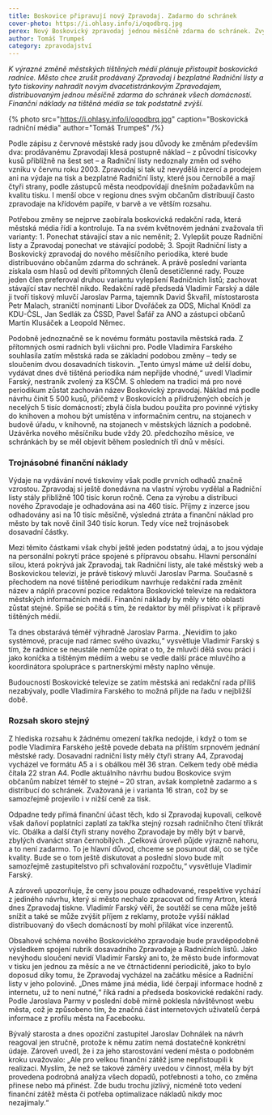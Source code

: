 ```yaml
---
title: Boskovice připravují nový Zpravodaj. Zadarmo do schránek
cover-photo: https://i.ohlasy.info/i/oqodbrq.jpg
perex: Nový Boskovický zpravodaj jednou měsíčně zdarma do schránek. Zvýšení kvality tisku znamená také výrazné zvýšení nákladů.
author: Tomáš Trumpeš
category: zpravodajství
---
```


*K výrazné změně městských tištěných médií plánuje přistoupit boskovická radnice. Město chce zrušit prodávaný Zpravodaj i bezplatné Radniční listy a tyto tiskoviny nahradit novým dvacetistránkovým Zpravodajem, distribuovaným jednou měsíčně zdarma do schránek všech domácností. Finanční náklady na tištěná média se tak podstatně zvýší.*

{% photo src="https://i.ohlasy.info/i/oqodbrq.jpg" caption="Boskovická radniční média" author="Tomáš Trumpeš" /%}

Podle zápisu z červnové městské rady jsou důvody ke změnám především dva: prodávanému Zpravodaji klesá postupně náklad – z původní tisícovky kusů přibližně na šest set – a Radniční listy nedoznaly změn od svého vzniku v červnu roku 2003. Zpravodaj si tak už nevydělá inzercí a prodejem ani na výdaje na tisk a bezplatné Radniční listy, které jsou černobílé a mají čtyři strany, podle zástupců města neodpovídají dnešním požadavkům na kvalitu tisku. I menší obce v regionu dnes svým občanům distribuují často zpravodaje na křídovém papíře, v barvě a ve větším rozsahu.

Potřebou změny se nejprve zaobírala boskovická redakční rada, která městská média řídí a kontroluje. Ta na svém květnovém jednání zvažovala tři varianty: 1. Ponechat stávající stav a nic neměnit; 2. Vylepšit pouze Radniční listy a Zpravodaj ponechat ve stávající podobě; 3. Spojit Radniční listy a Boskovický zpravodaj do nového měsíčního periodika, které bude distribuováno občanům zdarma do schránek. A právě poslední varianta získala osm hlasů od devíti přítomných členů desetičlenné rady. Pouze jeden člen preferoval druhou variantu vylepšení Radničních listů; zachovat stávající stav nechtěl nikdo.
Redakční radě předsedá Vladimír Farský a dále ji tvoří tiskový mluvčí Jaroslav Parma, tajemník David Škvařil, místostarosta Petr Malach, straničtí nominanti Libor Dvořáček za ODS, Michal Knödl za KDU-ČSL, Jan Sedlák za ČSSD, Pavel Šafář za ANO a zástupci občanů Martin Klusáček a Leopold Němec.

Podobně jednoznačně se k novému formátu postavila městská rada. Z přítomných osmi radních byli všichni pro. Podle Vladimíra Farského souhlasila zatím městská rada se základní podobou změny – tedy se sloučením dvou dosavadních tiskovin. „Tento úmysl máme už delší dobu, vydávat dnes dvě tištěná periodika nám nepřijde vhodné,“ uvedl Vladimír Farský, nestraník zvolený za KSČM. 
S ohledem na tradici má pro nové periodikum zůstat zachován název Boskovický zpravodaj. Náklad má podle návrhu činit 5 500 kusů, přičemž v Boskovicích a přidružených obcích je necelých 5 tisíc domácností; zbylá čísla budou použita pro povinné výtisky do knihoven a mohou být umístěna v informačním centru, na stojanech v budově úřadu, v knihovně, na stojanech v městských lázních a podobně. Uzávěrka nového měsíčníku bude vždy 20. předchozího měsíce, ve schránkách by se měl objevit během posledních tří dnů v měsíci.

### Trojnásobné finanční náklady

Výdaje na vydávání nové tiskoviny však podle prvních odhadů značně vzrostou. Zpravodaj si ještě donedávna na vlastní výrobu vydělal a Radniční listy stály přibližně 100 tisíc korun ročně. Cena za výrobu a distribuci nového Zpravodaje je odhadována asi na 460 tisíc. Příjmy z inzerce jsou odhadovány asi na 10 tisíc měsíčně, výsledná ztráta a finanční náklad pro město by tak nově činil 340 tisíc korun. Tedy více než trojnásobek dosavadní částky.

Mezi těmito částkami však chybí ještě jeden podstatný údaj, a to jsou výdaje na personální pokrytí práce spojené s přípravou obsahu. Hlavní personální silou, která pokrývá jak Zpravodaj, tak Radniční listy, ale také městský web a Boskovickou televizi, je právě tiskový mluvčí Jaroslav Parma. Současně s přechodem na nové tištěné periodikum navrhuje redakční rada změnit název a náplň pracovní pozice redaktora Boskovické televize na redaktora městských informačních médií. Finanční náklady by měly v této oblasti zůstat stejné. Spíše se počítá s tím, že redaktor by měl přispívat i k přípravě tištěných médií.

Ta dnes obstarává téměř výhradně Jaroslav Parma. „Nevidím to jako systémové, pracuje nad rámec svého úvazku,“ vysvětluje Vladimír Farský s tím, že radnice se neustále nemůže opírat o to, že mluvčí dělá svou práci i jako koníčka a tištěným médiím a webu se vedle další práce mluvčího a koordinátora spolupráce s partnerskými městy naplno věnuje.

Budoucností Boskovické televize se zatím městská ani redakční rada příliš nezabývaly, podle Vladimíra Farského to možná přijde na řadu v nejbližší době.

### Rozsah skoro stejný

Z hlediska rozsahu k žádnému omezení takřka nedojde, i když o tom se podle Vladimíra Farského ještě povede debata na příštím srpnovém jednání městské rady. Dosavadní radniční listy měly čtyři strany A4, Zpravodaj vycházel ve formátu A5 a i s obálkou měl 36 stran. Celkem tedy obě média čítala 22 stran A4. Podle aktuálního návrhu budou Boskovice svým občanům nabízet téměř to stejné – 20 stran, avšak kompletně zadarmo a s distribucí do schránek. Zvažovaná je i varianta 16 stran, což by se samozřejmě projevilo i v nižší ceně za tisk.

Odpadne tedy přímá finanční účast těch, kdo si Zpravodaj kupovali, celkově však daňoví poplatníci zaplatí za takřka stejný rozsah radničního čtení třikrát víc. Obálka a další čtyři strany nového Zpravodaje by měly být v barvě, zbylých dvanáct stran černobílých. „Celková úroveň půjde výrazně nahoru, a to není zadarmo. To je hlavní důvod, chceme se posunout dál, co se týče kvality. Bude se o tom ještě diskutovat a poslední slovo bude mít samozřejmě zastupitelstvo při schvalování rozpočtu,“ vysvětluje Vladimír Farský.

A zároveň upozorňuje, že ceny jsou pouze odhadované, respektive vychází z jediného návrhu, který si město nechalo zpracovat od firmy Artron, která dnes Zpravodaj tiskne. Vladimír Farský věří, že soutěží se cena může ještě snížit a také se může zvýšit příjem z reklamy, protože vyšší náklad distribuovaný do všech domácností by mohl přilákat více inzerentů.

Obsahové schéma nového Boskovického zpravodaje bude pravděpodobně výsledkem spojení rubrik dosavadního Zpravodaje a Radničních listů. Jako nevýhodu sloučení nevidí Vladimír Farský ani to, že město bude informovat v tisku jen jednou za měsíc a ne ve čtrnáctidenní periodicitě, jako to bylo doposud díky tomu, že Zpravodaj vycházel na začátku měsíce a Radniční listy v jeho polovině. „Dnes máme jiná média, lidé čerpají informace hodně z internetu, už to není nutné,“ říká radní a předseda boskovické redakční rady. Podle Jaroslava Parmy v poslední době mírně poklesla návštěvnost webu města, což je způsobeno tím, že značná část internetových uživatelů čerpá informace z profilu města na Facebooku.

Bývalý starosta a dnes opoziční zastupitel Jaroslav Dohnálek na návrh reagoval jen stručně, protože k němu zatím nemá dostatečně konkrétní údaje. Zároveň uvedl, že i za jeho starostování vedení města o podobném kroku uvažovalo: „Ale pro velkou finanční zátěž jsme  nepřistoupili k realizaci. Myslím, že než se takové záměry uvedou v činnost, měla by být provedena podrobná analýza všech dopadů, potřebnosti a toho, co změna přinese nebo má přinést. Zde budu trochu jízlivý, nicméně toto vedení finanční zátěž města či potřeba optimalizace nákladů nikdy moc nezajímaly.“
